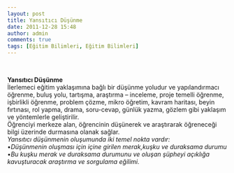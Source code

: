 ```yaml
---
layout: post
title: Yansıtıcı Düşünme
date: 2011-12-28 15:48
author: admin
comments: true
tags: [Eğitim Bilimleri, Eğitim Bilimleri]
---
```

&nbsp;
<div>
<div><strong><strong>Yansıtıcı Düşünme</strong></strong>&nbsp;

</div>
<div>İlerlemeci eğitim yaklaşımına bağlı bir düşünme yoludur ve yapılandırmacı öğrenme, buluş yolu, tartışma, araştırma – inceleme, proje temelli öğrenme, işbirlikli öğrenme, problem çözme, mikro öğretim, kavram haritası, beyin fırtınası, rol yapma, drama, soru-cevap, günlük yazma, gözlem gibi yaklaşım ve yöntemlerle geliştirilir.</div>
<div></div>
<div>Öğrenciyi merkeze alan, öğrencinin düşünerek ve araştırarak öğreneceği bilgi üzerinde durmasına olanak sağlar.</div>
<div></div>
<div><em>Yansıtıcı düşünmenin oluşumunda iki temel nokta vardır: </em></div>
<div>•<em>Düşünmenin oluşması için içine girilen merak,kuşku ve duraksama durumu </em></div>
<div>•<em>Bu kuşku merak ve duraksama durumunu ve oluşan şüpheyi açıklığa kavuşturacak araştırma ve </em><em>sorgulama eğilimi. </em></div>
</div>
